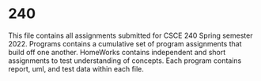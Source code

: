 # 240

This file contains all assignments submitted for CSCE 240 Spring semester 2022.
Programs contains a cumulative set of program assignments that build off one another.
HomeWorks contains independent and short assignments to test understanding of concepts.
Each program contains report, uml, and test data within each file.
